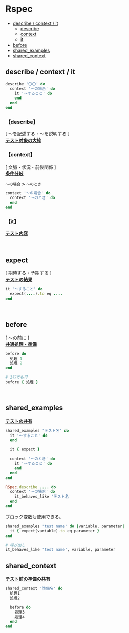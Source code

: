 # Rspec

- [describe / context / it](#d_c_i)
    - [describe](#describe)
    - [context](#context)
    - [it](#it)
- [before](#before)
- [shared_examples](#shared_examples)
- [shared_context](#shard_context)

<span id='d_c_i'></a>
## describe / context / it

```ruby
describe '〇〇' do
  context '〜の場合' do
    it '〜すること' do
    end
  end
end
```

<span id='describe'></a>
### 【describe】

[ 〜を記述する・〜を説明する ]<br>
<u>**テスト対象の大枠**</u>

<span id='context'></a>
### 【context】

[ 文脈・状況・前後関係 ]<br>
<u>**条件分岐**</u>

`〜の場合` **>** `〜のとき`

```ruby
context '〜の場合' do
  context '〜のとき' do
  end
end
```

<span id='it'></a>
### 【it】

<u>**テスト内容**</u>

<br>

<a id='expect'></a>
## expect

[ 期待する・予期する ]<br>
<u>**テストの結果**</u>

```ruby
it '〜すること' do
  expect(....).to eq ....
end
```

<br>

<span id='before'></a>
## before

[ 〜の前に ]<br>
<u>**共通処理・準備**</u>

```ruby
before do
  処理 1
  処理 2
end

# 1行でも可
before { 処理 }
```

<br>

<span id='shared_examples'></a>
## shared_examples

<u>**テストの共有**</u>

```ruby
shared_examples 'テスト名' do
  it '〜すること' do
  end

  it { expect }

  context '〜のとき' do
    it '〜すること' do
    end
  end
end

RSpec.describe .... do
  context '〜の場合' do
    it_behaves_like 'テスト名'
  end
end
```

ブロック変数も使用できる。

```ruby
shared_examples 'test name' do |variable, parameter|
  it { expect(variable).to eq parameter }
end

# 呼び出し
it_behaves_like 'test name', variable, parameter
```

<a id='shared_context'></a>
## shared_context

<u>**テスト前の準備の共有**</u>

```ruby
shared_context '準備名' do
  処理1
  処理2

  before do
    処理3
    処理4
  end
end
